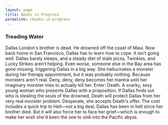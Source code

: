 ```yaml
---
layout: page
title: Books in Progress
permalink: /books-in-progress
---
```


### Treading Water

Dallas London's brother is dead. He drowned off the coast of Maui. Now back home in San Francisco, Dallas has to learn how to cope. It isn't going well. Dallas barely sleeps, and a steady diet of stale pizza, Twinkies, and Lucky Strikes aren’t helping. Even worse, someone else in the Bay area has gone missing, triggering Dallas in a big way. She hallucinates a monster during her therapy appointment, but it was probably nothing. Because monsters aren't real. Deny, deny, deny becomes her mantra until her imaginary monster tries to actually kill her. Enter: Death. A snarky, sexy young woman who presents Dallas with a proposition. If Dallas finds out who is stealing the souls of the drowned, Death will protect Dallas from her very real monster problem. Desperate, she accepts Death's offer. The cost includes a quick trip to Hell—not a big deal; Dallas has been in hell since her brother died. But it will also force her to face her grief—which is enough to make her wish she'd been the one to sink into the Pacific abyss.
